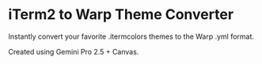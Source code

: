 # iTerm2 to Warp Theme Converter

Instantly convert your favorite .itermcolors themes to the Warp .yml format.

Created using Gemini Pro 2.5 + Canvas.
